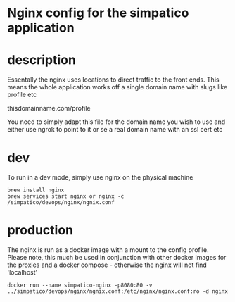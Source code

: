 # Nginx config for the simpatico application

# description

Essentally the nginx uses locations to direct traffic to the front ends. This means the whole application works off a single domain name with slugs like profile etc

thisdomainname.com/profile

You need to simply adapt this file for the domain name you wish to use and either use ngrok to point to it or se a real domain name with an ssl cert etc

# dev

To run in a dev mode, simply use nginx on the physical machine

```
brew install nginx
brew services start nginx or nginx -c /simpatico/devops/nginx/ngnix.conf 
```

# production

The nginx is run as a docker image with a mount to the config profile. Please note, this much be used in conjunction with other docker images for the proxies and a docker compose - otherwise the nginx will not find 'localhost'

```
docker run --name simpatico-nginx -p8080:80 -v ../simpatico/devops/nginx/ngnix.conf:/etc/nginx/nginx.conf:ro -d nginx
```
